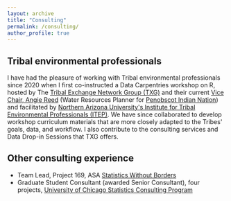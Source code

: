 ```yaml
---
layout: archive
title: "Consulting"
permalink: /consulting/
author_profile: true
---
```


## Tribal environmental professionals

I have had the pleasure of working with Tribal environmental professionals since 2020 when I first co-instructed a Data Carpentries workshop on R, hosted by The [Tribal Exchange Network Group (TXG)](https://www.tribalexchangenetwork.org/) and their current [Vice Chair, Angie Reed](https://www.tribalexchangenetwork.org/angie-reed) (Water Resources Planner for [Penobscot Indian Nation](https://www.penobscotnation.org/departments/department-of-natural-resources/water-n%c9%99pi-resources/)) and facilitated by [Northern Arizona University's Institute for Tribal Environmental Professionals (ITEP)](https://www7.nau.edu/itep/main/Home/). We have since collaborated to develop workshop curriculum materials that are more closely adapted to the Tribes' goals, data, and workflow. I also contribute to the consulting services and Data Drop-in Sessions that TXG offers.


## Other consulting experience

- Team Lead, Project 169, ASA [Statistics Without Borders](https://www.statisticswithoutborders.org/)
- Graduate Student Consultant (awarded Senior Consultant), four projects, [University of Chicago Statistics Consulting Program](https://stat.uchicago.edu/about/consulting/)
